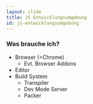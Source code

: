 ```yaml
---
layout: slide
title: JS Entwicklungsumgebung
id: js-entwicklungsumgebung
---
```

### Was brauche ich?

* Browser (=Chrome)
  + Evt. Browser Addons
* Editor
* Build System
  + Transpiler
  + Dev Mode Server
  + Packer
